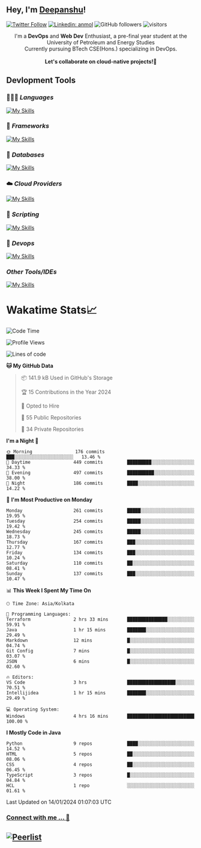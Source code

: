 ## Hey, I'm [Deepanshu](https://bio.link/deepanshgk)!

[![Twitter Follow](https://img.shields.io/twitter/follow/deepanshuurawat?label=Follow)](https://twitter.com/intent/follow?screen_name=deepanshuurawat)
[![Linkedin: anmol](https://img.shields.io/badge/-deepanshu-blue?style=flat-square&logo=Linkedin&logoColor=white&link=https://www.linkedin.com/in/deepanshu-rawat6/)](https://www.linkedin.com/in/deepanshu-rawat6/)
![GitHub followers](https://img.shields.io/github/followers/deepanshu-rawat6?label=Follow&style=social)
![visitors](https://visitor-badge.laobi.icu/badge?page_id=deepanshu-rawat6.deepanshu-rawat6)


<div align="center">
I'm a <b>DevOps</b> and <b>Web Dev</b> Enthusiast, a pre-final year student at the University of Petroleum and Energy Studies <br> Currently pursuing BTech CSE(Hons.) specializing in DevOps.
</div>

<br>

<div align="center">
 <b>Let's collaborate on cloud-native projects!🚀</b>
</div>

## **Devlopment Tools**

### 🧑🏻‍💻 *Languages*
[![My Skills](https://skillicons.dev/icons?i=go,java,py,js,ts,html,css&theme=dark)](https://skillicons.dev)

### 🔎 *Frameworks*
[![My Skills](https://skillicons.dev/icons?i=nodejs,express&theme=dark)](https://skillicons.dev)

### 🛅 *Databases*
[![My Skills](https://skillicons.dev/icons?i=mysql,mongodb,postgres,prisma&theme=dark)](https://skillicons.dev)

### ☁️ *Cloud Providers*
[![My Skills](https://skillicons.dev/icons?i=aws,netlify&theme=dark)](https://skillicons.dev)

### 📜 *Scripting*
[![My Skills](https://skillicons.dev/icons?i=bash&theme=dark)](https://skillicons.dev)

### 👀 *Devops*
[![My Skills](https://skillicons.dev/icons?i=docker,kubernetes,githubactions,jenkins,grafana,prometheus&theme=dark)](https://skillicons.dev)

### *Other Tools/IDEs*
[![My Skills](https://skillicons.dev/icons?i=git,github,vscode,idea,maven&theme=dark)](https://skillicons.dev)

# Wakatime Stats📈

<!--START_SECTION:waka-->
![Code Time](http://img.shields.io/badge/Code%20Time-119%20hrs%2043%20mins-blue)

![Profile Views](http://img.shields.io/badge/Profile%20Views-4-blue)

![Lines of code](https://img.shields.io/badge/From%20Hello%20World%20I%27ve%20Written-592.2%20thousand%20lines%20of%20code-blue)

**🐱 My GitHub Data** 

> 📦 141.9 kB Used in GitHub's Storage 
 > 
> 🏆 15 Contributions in the Year 2024
 > 
> 💼 Opted to Hire
 > 
> 📜 55 Public Repositories 
 > 
> 🔑 34 Private Repositories 
 > 
**I'm a Night 🦉** 

```text
🌞 Morning                176 commits         ███░░░░░░░░░░░░░░░░░░░░░░   13.46 % 
🌆 Daytime                449 commits         █████████░░░░░░░░░░░░░░░░   34.33 % 
🌃 Evening                497 commits         ██████████░░░░░░░░░░░░░░░   38.00 % 
🌙 Night                  186 commits         ████░░░░░░░░░░░░░░░░░░░░░   14.22 % 
```
📅 **I'm Most Productive on Monday** 

```text
Monday                   261 commits         █████░░░░░░░░░░░░░░░░░░░░   19.95 % 
Tuesday                  254 commits         █████░░░░░░░░░░░░░░░░░░░░   19.42 % 
Wednesday                245 commits         █████░░░░░░░░░░░░░░░░░░░░   18.73 % 
Thursday                 167 commits         ███░░░░░░░░░░░░░░░░░░░░░░   12.77 % 
Friday                   134 commits         ███░░░░░░░░░░░░░░░░░░░░░░   10.24 % 
Saturday                 110 commits         ██░░░░░░░░░░░░░░░░░░░░░░░   08.41 % 
Sunday                   137 commits         ███░░░░░░░░░░░░░░░░░░░░░░   10.47 % 
```


📊 **This Week I Spent My Time On** 

```text
🕑︎ Time Zone: Asia/Kolkata

💬 Programming Languages: 
Terraform                2 hrs 33 mins       ███████████████░░░░░░░░░░   59.91 % 
Java                     1 hr 15 mins        ███████░░░░░░░░░░░░░░░░░░   29.49 % 
Markdown                 12 mins             █░░░░░░░░░░░░░░░░░░░░░░░░   04.74 % 
Git Config               7 mins              █░░░░░░░░░░░░░░░░░░░░░░░░   03.07 % 
JSON                     6 mins              █░░░░░░░░░░░░░░░░░░░░░░░░   02.60 % 

🔥 Editors: 
VS Code                  3 hrs               ██████████████████░░░░░░░   70.51 % 
Intellijidea             1 hr 15 mins        ███████░░░░░░░░░░░░░░░░░░   29.49 % 

💻 Operating System: 
Windows                  4 hrs 16 mins       █████████████████████████   100.00 % 
```

**I Mostly Code in Java** 

```text
Python                   9 repos             ████░░░░░░░░░░░░░░░░░░░░░   14.52 % 
HTML                     5 repos             ██░░░░░░░░░░░░░░░░░░░░░░░   08.06 % 
CSS                      4 repos             ██░░░░░░░░░░░░░░░░░░░░░░░   06.45 % 
TypeScript               3 repos             █░░░░░░░░░░░░░░░░░░░░░░░░   04.84 % 
HCL                      1 repo              ░░░░░░░░░░░░░░░░░░░░░░░░░   01.61 % 
```




 Last Updated on 14/01/2024 01:07:03 UTC
<!--END_SECTION:waka-->



### [Connect with me ... 💬](https://bio.link/deepanshgk) 
[![Peerlist](https://github-readme-badge.peerlist.io/api/deepanshurawat6?style=social)](https://peerlist.io/deepanshurawat6) 
---

<!--- 
![Snake animation](https://github.com/deepanshu-rawat6/deepanshu-rawat6/blob/output/github-contribution-grid-snake.svg)
---
--->

<!--- 
[![@deepanshurawat6's Holopin board](https://holopin.io/api/user/board?user=deepanshurawat6)](https://holopin.io/@deepanshurawat6)
---
--->
